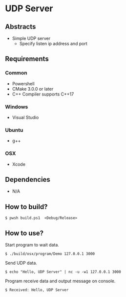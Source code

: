 # UDP Server

## Abstracts

* Simple UDP server
  * Specify listen ip address and port

## Requirements

### Common

* Powershell
* CMake 3.0.0 or later
* C++ Compiler supports C++17

### Windows

* Visual Studio

### Ubuntu

* g++

### OSX

* Xcode

## Dependencies

* N/A

## How to build?

````shell
$ pwsh build.ps1  <Debug/Release>
````

## How to use?

Start program to wait data.

````shell
$ ./build/osx/program/Demo 127.0.0.1 3000
````

Send UDP data.

````shell
$ echo "Hello, UDP Server" | nc -u -w1 127.0.0.1 3000
````

Program receive data and output message on console.

````shell
$ Received: Hello, UDP Server
````